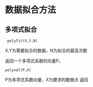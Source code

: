 # 数据拟合方法
## 多项式拟合
```
 polyfit(X,Y,N)
 ```
 X,Y为需要拟合的数据，N为拟合的最高次数

 返回一个多项式系数的向量P。
 ```
 polyval(P,X)
 ```
 P为多项式系数向量，X为要求的数据点
 返回